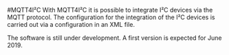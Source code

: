 #MQTT4I²C
With MQTT4I²C it is possible to integrate I²C devices via the MQTT protocol. The configuration for the integration of the I²C devices is carried out via a configuration in an XML file.

The software is still under development. A first version is expected for June 2019. 
